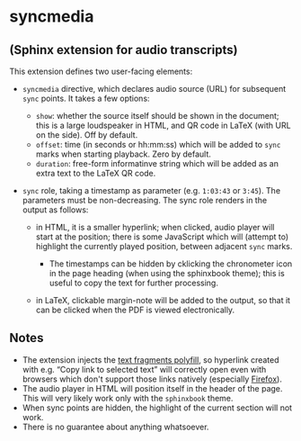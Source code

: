 # syncmedia

## (Sphinx extension for audio transcripts)

This extension defines two user-facing elements:

* `syncmedia` directive, which declares audio source (URL) for subsequent `sync` points. It takes a few options:

   - `show`: whether the source itself should be shown in the document; this is a large loudspeaker in HTML, and QR code in LaTeX (with URL on the side). Off by default.
   - `offset`: time (in seconds or hh:mm:ss) which will be added to `sync` marks when starting playback. Zero by default.
   - `duration`: free-form informatinve string which will be added as an extra text to the LaTeX QR code.

* `sync` role, taking a timestamp as parameter (e.g. `1:03:43` or `3:45`). The parameters must be non-decreasing. The sync role renders in the output as follows:

   - in HTML, it is a smaller hyperlink; when clicked, audio player will start at the position; there is some JavaScript which will (attempt to) highlight the currently played position, between adjacent `sync` marks.

     - The timestamps can be hidden by cklicking the chronometer icon in the page heading (when using the sphinxbook theme); this is useful to copy the text for further processing.

   - in LaTeX, clickable margin-note will be added to the output, so that it can be clicked when the PDF is viewed electronically.

## Notes

* The extension injects the [text fragments polyfill](https://github.com/GoogleChromeLabs/text-fragments-polyfill), so hyperlink created with e.g. “Copy link to selected text” will correctly open even with browsers which don't support those links natively (especially [Firefox](https://developer.mozilla.org/en-US/docs/Web/URI/Fragment/Text_fragments)).
* The audio player in HTML will position itself in the header of the page. This will very likely work only with the `sphinxbook` theme.
* When sync points are hidden, the highlight of the current section will not work.
* There is no guarantee about anything whatsoever.
